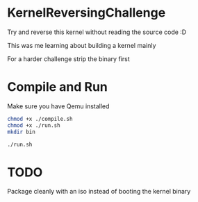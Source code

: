 # KernelReversingChallenge

Try and reverse this kernel without reading the source code :D

This was me learning about building a kernel mainly

For a harder challenge strip the binary first 

# Compile and Run
Make sure you have Qemu installed
```bash
chmod +x ./compile.sh
chmod +x ./run.sh
mkdir bin

./run.sh
```

# TODO
Package cleanly with an iso instead of booting the kernel binary
